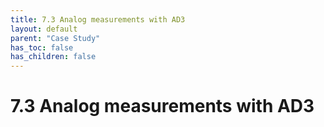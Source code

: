 ```yaml
---
title: 7.3 Analog measurements with AD3
layout: default
parent: "Case Study"
has_toc: false
has_children: false
---
```


# 7.3 Analog measurements with AD3